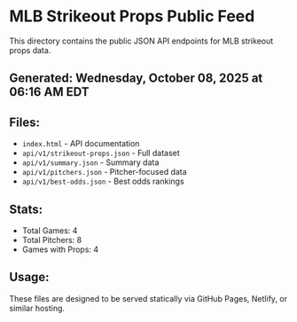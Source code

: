 # MLB Strikeout Props Public Feed

This directory contains the public JSON API endpoints for MLB strikeout props data.

## Generated: Wednesday, October 08, 2025 at 06:16 AM EDT

## Files:
- `index.html` - API documentation
- `api/v1/strikeout-props.json` - Full dataset
- `api/v1/summary.json` - Summary data
- `api/v1/pitchers.json` - Pitcher-focused data  
- `api/v1/best-odds.json` - Best odds rankings

## Stats:
- Total Games: 4
- Total Pitchers: 8
- Games with Props: 4

## Usage:
These files are designed to be served statically via GitHub Pages, Netlify, or similar hosting.
